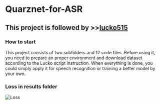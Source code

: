 # Quarznet-for-ASR
## This project is followed by >>[lucko515](https://github.com/lucko515/speech-recognition-neural-network)
### **How to start**
This project consists of two subfolders and 12 code files. Before using it, you need to prepare an proper environment and download dataset according to the Lucko script instruction. When everything is done, you could simply apply it for speech recognition or training a better model by your own.
### **Loss in results folder**
![Loss](https://github.com/mribles/Quarznet-for-ASR/blob/master/Loss.png)
